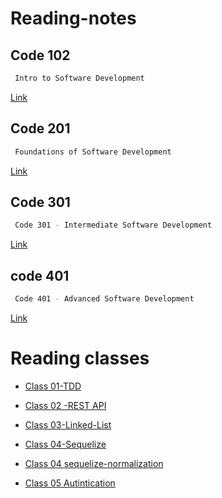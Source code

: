 # Reading-notes





##  Code 102 
```bash
 Intro to Software Development
```

[Link](https://github.com/h4mz411y/reading-notes)

## Code 201 
```bash
 Foundations of Software Development
```

[Link](https://github.com/h4mz411y/reading-notes)
## Code 301

```bash
 Code 301 - Intermediate Software Development 
```

[Link](https://github.com/h4mz411y/reading-notes)

## code 401
```bash
 Code 401 - Advanced Software Development
```

[Link](https://github.com/h4mz411y/reading-notes)


# Reading classes 



* [Class 01-TDD](TDD/README.md)

* [Class 02 -REST API](REST-API/README.md)

* [Class 03-Linked-List](Linkedlist/README.md)

* [Class 04-Sequelize](sequelize/README.md)

* [ Class 04 sequelize-normalization](sequelize-normalization/README.md)

* [ Class 05 Autintication](Authentication/README.md)



